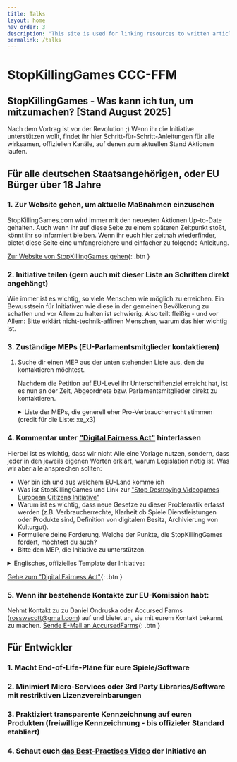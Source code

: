 ```yaml
---
title: Talks
layout: home
nav_order: 3
description: "This site is used for linking resources to written articles or published tutorials as well as providing downloads for code snippets and projects."
permalink: /talks
---
```


# StopKillingGames CCC-FFM
## StopKillingGames - Was kann ich tun, um mitzumachen? [Stand August 2025]
Nach dem Vortrag ist vor der Revolution ;) Wenn ihr die Initiative unterstützen wollt, findet ihr hier Schritt-für-Schritt-Anleitungen für alle wirksamen, offiziellen Kanäle, auf denen zum aktuellen Stand Aktionen laufen.

## Für alle deutschen Staatsangehörigen, oder EU Bürger über 18 Jahre
### 1. Zur Website gehen, um aktuelle Maßnahmen einzusehen
StopKillingGames.com wird immer mit den neuesten Aktionen Up-to-Date gehalten. Auch wenn ihr auf diese Seite zu einem späteren Zeitpunkt stoßt, könnt ihr so informiert bleiben.
Wenn ihr euch hier zeitnah wiederfinder, bietet diese Seite eine umfangreichere und einfacher zu folgende Anleitung.

[Zur Website von StopKillingGames gehen](https://stopkillinggames.com){: .btn }

### 2. Initiative teilen (gern auch mit dieser Liste an Schritten direkt angehängt)
Wie immer ist es wichtig, so viele Menschen wie möglich zu erreichen. Ein Bewusstsein für Initiativen wie diese in der gemeinen Bevölkerung zu schaffen und vor Allem zu halten ist schwierig. Also teilt fleißig - und vor Allem: Bitte erklärt nicht-technik-affinen Menschen, warum das hier wichtig ist.

### 3. Zuständige MEPs (EU-Parlamentsmitglieder kontaktieren)
1. Suche dir einen MEP aus der unten stehenden Liste aus, den du kontaktieren möchtest.
   
   Nachdem die Petition auf EU-Level ihr Unterschriftenziel erreicht hat, ist es nun an der Zeit, Abgeordnete bzw. Parlamentsmitglieder direkt zu kontaktieren. 
	<details>
  	<summary>Liste der MEPs, die generell eher Pro-Verbraucherrecht stimmen (credit für die Liste: xe_x3)</summary>
		Engin EROGLU – Freie Wähler (Germany) – engin.eroglu@europarl.europa.eu </br>
		Sebastian EVERDING – Partei Mensch Umwelt Tierschutz (Germany) – sebastian.everding@europarl.europa.eu </br>
		Ruth FIRMENICH – Bündnis Sahra Wagenknecht – Vernunft und Gerechtigkeit (Germany) – ruth.firmenich@europarl.europa.eu </br>
		Daniel FREUND – Bündnis 90/Die Grünen (Germany) – daniel.freund@europarl.europa.eu </br>
		Alexandra GEESE – Bündnis 90/Die Grünen (Germany) – alexandra.geese@europarl.europa.eu </br>
		Thomas GEISEL – Bündnis Sahra Wagenknecht – Vernunft und Gerechtigkeit (Germany) – thomas.geisel@europarl.europa.eu </br>
		Niels GEUKING – Familien-Partei Deutschlands (Germany) – niels.geuking@europarl.europa.eu </br>
		Andreas GLÜCK – Freie Demokratische Partei (Germany) – andreas.glueck@europarl.europa.eu </br>
		Svenja HAHN – Freie Demokratische Partei (Germany) – svenja.hahn@europarl.europa.eu </br>
		Martin HÄUSLING – Bündnis 90/Die Grünen (Germany) – martin.haeusling@europarl.europa.eu </br>
		Moritz KÖRNER – Freie Demokratische Partei (Germany) – moritz.koerner@europarl.europa.eu </br>
		Sergey LAGODINSKY – Bündnis 90/Die Grünen (Germany) – sergey.lagodinsky@europarl.europa.eu </br>
		Katrin LANGENSIEPEN – Bündnis 90/Die Grünen (Germany) – katrin.langensiepen@europarl.europa.eu </br>
		Erik MARQUARDT – Bündnis 90/Die Grünen (Germany) – erik.marquardt@europarl.europa.eu </br>
		Hannah NEUMANN – Bündnis 90/Die Grünen (Germany) – hannah.neumann@europarl.europa.eu </br>
		Jutta PAULUS – Bündnis 90/Die Grünen (Germany) – jutta.paulus@europarl.europa.eu </br>
		Carola RACKETE – Independent (Germany) – carola.rackete@europarl.europa.eu </br>
		Terry REINTKE – Bündnis 90/Die Grünen (Germany) – terry.reintke@europarl.europa.eu </br>
		René REPASI – Sozialdemokratische Partei Deutschlands (Germany) – rene.repasi@europarl.europa.eu </br>
		Sabrina REPP – Sozialdemokratische Partei Deutschlands (Germany) – sabrina.repp@europarl.europa.eu </br>
		Nela RIEHL – Volt (Germany) – nela.riehl@europarl.europa.eu </br>
		Manuela RIPA – Ökologisch-Demokratische Partei (Germany) – manuela.ripa@europarl.europa.eu </br>
		Lukas SIEPER – Partei des Fortschritts (Germany) – lukas.sieper@europarl.europa.eu </br>
		Christine SINGER – Freie Wähler (Germany) – christine.singer@europarl.europa.eu </br>
		Martin SONNEBORN – Die PARTEI (Germany) – martin.sonneborn@europarl.europa.eu </br>
		Marie-Agnes STRACK-ZIMMERMANN – Freie Demokratische Partei (Germany) – marie-agnes.strack-zimmermann@europarl.europa.eu </br>
		Joachim STREIT – Freie Wähler (Germany) – joachim.streit@europarl.europa.eu </br>
		Kai TEGETHOFF – Volt (Germany) – kai.tegethoff@europarl.europa.eu </br>
		Michael VON DER SCHULENBURG – Bündnis Sahra Wagenknecht – Vernunft und Gerechtigkeit (Germany) – michael.vonderschulenburg@europarl.europa.eu </br>
		Jan-Peter WARNKE – Bündnis Sahra Wagenknecht – Vernunft und Gerechtigkeit (Germany) – jan-peter.warnke@europarl.europa.eu </br>
		Sibylle BERG – Die PARTEI (Germany) – sibylle.berg@europarl.europa.eu </br>
		Michael BLOSS – Bündnis 90/Die Grünen (Germany) – michael.bloss@europarl.europa.eu </br>
		Damian BOESELAGER – Volt (Germany) – damian.boeselager@europarl.europa.eu </br>
		Anna CAVAZZINI – Bündnis 90/Die Grünen (Germany) – anna.cavazzini@europarl.europa.eu </br>
		Vivien COSTANZO – Sozialdemokratische Partei Deutschlands (Germany) – vivien.costanzo@europarl.europa.eu </br>
		Tobias CREMER – Sozialdemokratische Partei Deutschlands (Germany) – tobias.cremer@europarl.europa.eu </br>
		Fabio DE MASI – Bündnis Sahra Wagenknecht – Vernunft und Gerechtigkeit (Germany) – fabio.demasi@europarl.europa.eu </br>
		Özlem DEMIREL – DIE LINKE. (Germany) – oezlem.demirel@europarl.europa.eu </br>
		Rasmus ANDRESEN – Bündnis 90/Die Grünen (Germany) – rasmus.andresen@europarl.europa.eu </br>
		Martin SCHIRDEWAN – DIE LINKE. (Germany) – martin.schirdewan@europarl.europa.eu </br>
		Friedrich PÜRNER – Independent (Germany) – friedrich.puerner@europarl.europa.eu </br>
	</details>

### 4. Kommentar unter ["Digital Fairness Act"](https://ec.europa.eu/info/law/better-regulation/have-your-say/initiatives/14622-Digital-Fairness-Act_de) hinterlassen
Hierbei ist es wichtig, dass wir nicht Alle eine Vorlage nutzen, sondern, dass jeder in den jeweils eigenen Worten erklärt, warum Legislation nötig ist.
Was wir aber alle ansprechen sollten:
- Wer bin ich und aus welchem EU-Land komme ich
- Was ist StopKillingGames und Link zur ["Stop Destroying Videogames European Citizens Initiative"](https://citizens-initiative.europa.eu/initiatives/details/2024/000007_de)
- Warum ist es wichtig, dass neue Gesetze zu dieser Problematik erfasst werden (z.B. Verbraucherrechte, Klarheit ob Spiele Dienstleistungen oder Produkte sind, Definition von digitalem Besitz, Archivierung von Kulturgut).
- Formuliere deine Forderung. Welche der Punkte, die StopKillingGames fordert, möchtest du auch?
- Bitte den MEP, die Initiative zu unterstützen.
<details>
  	<summary>Englisches, offizielles Template der Initiative:</summary>
	
	Subject: [Express how the support of the MEP is needed.]

	Dear Honourable [Name of MEP],

	[Introduce yourself with a name and indicate your home country.]

	[Introduce the Stop Destroying Videogames European Citizens Initiative. Mention the Stop Killing Games movement and its significance within the European Union as a popular consumer rights and cultural heritage protection issue. Talk about how the Initiative has reached 1.4+ million signatures and asks European institutions to look into the practice of video game publishers destroying something that they sold to their customer without any recourse, and its basis in anti-consumer stipulations within their Terms Of Service and End-User License Agreements.]

	[Talk about how the video game industry is a 170 billion Euro enterprise and how their practices regarding planned obsolescence are contrary to several EU Treaties, Directives, and Charters. Mention how this is outlined on the Initiative webpage. Go into greater detail about the main issues, which are: the willful withdrawal of sold products and the denial of ownership rights by the seller without recourse, the disproportionate disadvantage for the consumer / customer, and the destruction of cultural heritage. Then, talk about how the Initiative therefore seeks to prevent the remote disabling of video games by publishers who fail to provide reasonable means for continual function.]

	[Make a statement on how the Initiative is calling for new legal requirements that publishers who sell / license video games or related features and assets to consumers in the European Union must leave said products in a functional (playable) state. Clarify that the initiative does *not* seek to acquire ownership of said video games, nor their associated intellectual rights or monetization rights, and neither does it expect the publisher to provide online resources for said product once they discontinue active support - so long as it is left in a reasonably functional state. Mention how solutions for this problem exist, but do not get technical. Provide examples - Owlcat, Running With Scissors, GoG, Gran Turismo Sport, Knockout City, etc.]

	[Ask for the MEP's support of the initiative in EU institutions. Mention how the Initiative has garnered the support of several European Parliament parties and politicians - as well as major game developers / publishers.]

	[Note that further queries may be taken to ECI representatives, who can be contacted via email. Contact details are on the Initiative page that you will list below in your email.]

	Initiative page:
	https://citizens-initiative.europa.eu/initiatives/details/2024/000007_en
	FAQ: https://www.stopkillinggames.com/faq

	[Thank the MEP for their time.]

	Best regards,
	[Your Full Name]
	[Additional Information Optional]
 </details>

 [Gehe zum "Digital Fairness Act"](https://ec.europa.eu/info/law/better-regulation/have-your-say/initiatives/14622-Digital-Fairness-Act_de){: .btn }
 	
### 5. Wenn ihr bestehende Kontakte zur EU-Komission habt:
Nehmt Kontakt zu zu Daniel Ondruska oder Accursed Farms (rosswscott@gmail.com) auf und bietet an, sie mit eurem Kontakt bekannt zu machen.
[Sende E-Mail an AccursedFarms](mailto:rosswscott@gmail.com?subject=StopKillingGames%Help%with%EU-Comission%Contact&amp;body=Hi%there,%I&know%someone%in%the%EU%Comission%and%want%to%help.){: .btn }

## Für Entwickler
### 1. Macht End-of-Life-Pläne für eure Spiele/Software
### 2. Minimiert Micro-Services oder 3rd Party Libraries/Software mit restriktiven Lizenzvereinbarungen
### 3. Praktiziert transparente Kennzeichnung auf euren Produkten (freiwillige Kennzeichnung - bis offizieler Standard etabliert)
### 4. Schaut euch [das Best-Practises Video](https://www.youtube.com/watch?v=qXy9GlKgrlM) der Initiative an


